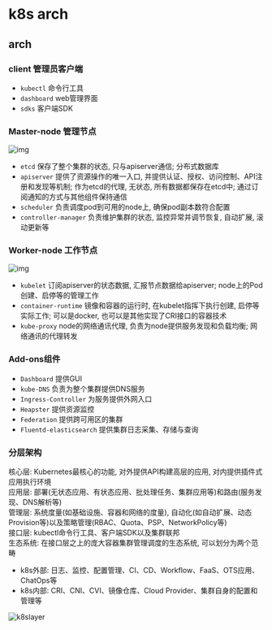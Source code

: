 # k8s arch

## arch

### client 管理员客户端

- `kubectl` 命令行工具
- `dashboard` web管理界面
- `sdks` 客户端SDK

### Master-node 管理节点  

![img](res/k8smaster.png)

- `etcd` 保存了整个集群的状态, 只与apiserver通信; 分布式数据库
- `apiserver` 提供了资源操作的唯一入口, 并提供认证、授权、访问控制、API注册和发现等机制; 作为etcd的代理, 无状态, 所有数据都保存在etcd中; 通过订阅通知的方式与其他组件保持通信
- `scheduler` 负责调度pod到可用的node上, 确保pod副本数符合配置
- `controller-manager` 负责维护集群的状态, 监控异常并调节恢复, 自动扩展, 滚动更新等

### Worker-node 工作节点

![img](res/k8snode.png)

- `kubelet` 订阅apiserver的状态数据, 汇报节点数据给apiserver; node上的Pod创建、启停等的管理工作
- `container-runtime` 镜像和容器的运行时, 在kubelet指挥下执行创建, 启停等实际工作; 可以是docker, 也可以是其他实现了CRI接口的容器技术
- `kube-proxy` node的网络通讯代理, 负责为node提供服务发现和负载均衡; 网络通讯的代理转发

### Add-ons组件

- `Dashboard` 提供GUI
- `kube-DNS` 负责为整个集群提供DNS服务
- `Ingress-Controller` 为服务提供外网入口
- `Heapster` 提供资源监控
- `Federation` 提供跨可用区的集群
- `Fluentd-elasticsearch` 提供集群日志采集、存储与查询

### 分层架构

核心层: Kubernetes最核心的功能, 对外提供API构建高层的应用, 对内提供插件式应用执行环境  
应用层: 部署(无状态应用、有状态应用、批处理任务、集群应用等)和路由(服务发现、DNS解析等)  
管理层: 系统度量(如基础设施、容器和网络的度量), 自动化(如自动扩展、动态Provision等)以及策略管理(RBAC、Quota、PSP、NetworkPolicy等)  
接口层: kubectl命令行工具、客户端SDK以及集群联邦  
生态系统: 在接口层之上的庞大容器集群管理调度的生态系统, 可以划分为两个范畴  

- k8s外部: 日志、监控、配置管理、CI、CD、Workflow、FaaS、OTS应用、ChatOps等
- k8s内部: CRI、CNI、CVI、镜像仓库、Cloud Provider、集群自身的配置和管理等

![k8slayer](res/k8slayer.jpg)